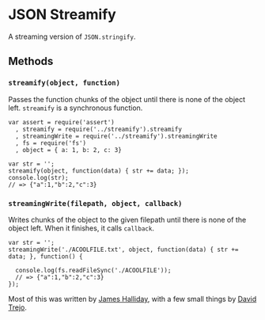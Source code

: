 # JSON Streamify

A streaming version of `JSON.stringify`.

## Methods

### `streamify(object, function)`

Passes the function chunks of the object until there is none of the object left.
`streamify` is a synchronous function.

    var assert = require('assert')
      , streamify = require('../streamify').streamify
      , streamingWrite = require('../streamify').streamingWrite
      , fs = require('fs')
      , object = { a: 1, b: 2, c: 3}

    var str = '';
    streamify(object, function(data) { str += data; });
    console.log(str);
    // => {"a":1,"b":2,"c":3}

### `streamingWrite(filepath, object, callback)`

Writes chunks of the object to the given filepath until there is none of the object left.
When it finishes, it calls `callback`.

    var str = '';
    streamingWrite('./ACOOLFILE.txt', object, function(data) { str += data; }, function() {

      console.log(fs.readFileSync('./ACOOLFILE'));
      // => {"a":1,"b":2,"c":3}
    });

Most of this was written by [James Halliday](http://substack.net), with a few small things by [David Trejo](http://dtrejo.com/).
